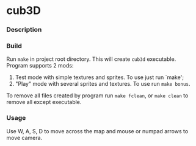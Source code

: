# cub3D

### Description


 
### Build

 Run `make` in project root directory. This will create `cub3d` executable. Program supports 2 mods:

  1. Test mode with simple textures and sprites. To use just run `make';
  2. "Play" mode with several sprites and textures. To use run `make bonus`.
 
 To remove all files created by program run `make fclean`, or `make clean` to remove all except executable.
 
### Usage

 Use W, A, S, D to move across the map and mouse or numpad arrows to move camera.
